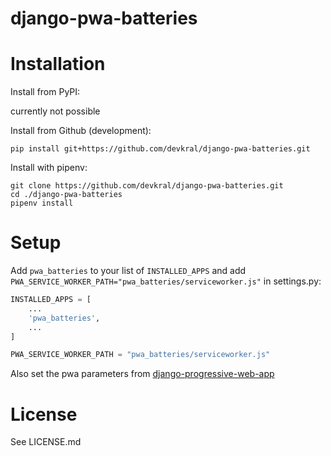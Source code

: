 django-pwa-batteries
====================

Installation
============
Install from PyPI:

currently not possible

Install from Github (development):

```
pip install git+https://github.com/devkral/django-pwa-batteries.git
```

Install with pipenv:

```
git clone https://github.com/devkral/django-pwa-batteries.git
cd ./django-pwa-batteries
pipenv install
```

Setup
=====

Add `pwa_batteries` to your list of `INSTALLED_APPS` and add `PWA_SERVICE_WORKER_PATH="pwa_batteries/serviceworker.js"` in settings.py:

```python
INSTALLED_APPS = [
    ...
    'pwa_batteries',
    ...
]

PWA_SERVICE_WORKER_PATH = "pwa_batteries/serviceworker.js"
```

Also set the pwa parameters from [django-progressive-web-app](http://github.com/svvitale/django-progressive-web-app "django-progressive-web-app")

License
=======
See LICENSE.md
